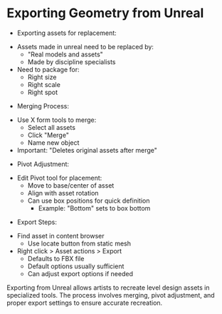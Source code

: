 # Exporting Geometry from Unreal

* Exporting assets for replacement:
 - Assets made in unreal need to be replaced by:
   * "Real models and assets"
   * Made by discipline specialists
 - Need to package for:
   * Right size
   * Right scale 
   * Right spot

* Merging Process:
 - Use X form tools to merge:
   * Select all assets
   * Click "Merge"
   * Name new object
 - Important: "Deletes original assets after merge"

* Pivot Adjustment:
 - Edit Pivot tool for placement:
   * Move to base/center of asset
   * Align with asset rotation
   * Can use box positions for quick definition
     - Example: "Bottom" sets to box bottom

* Export Steps:
 - Find asset in content browser
   * Use locate button from static mesh
 - Right click > Asset actions > Export
   * Defaults to FBX file
   * Default options usually sufficient
   * Can adjust export options if needed

Exporting from Unreal allows artists to recreate level design assets in specialized tools. The process involves merging, pivot adjustment, and proper export settings to ensure accurate recreation.